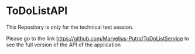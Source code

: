 # ToDoListAPI
This Repository is only for the technical test session.

Please go to the link https://github.com/Marvelius-Putra/ToDoListService  to see the full version of the API of the application
